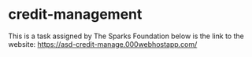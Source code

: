 # credit-management
This is a task assigned by The Sparks Foundation
below is the link to the website:
https://asd-credit-manage.000webhostapp.com/
